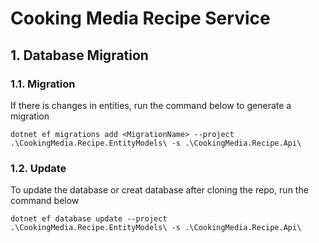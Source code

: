 # Cooking Media Recipe Service

## 1. Database Migration
### 1.1. Migration
If there is changes in entities, run the command below to generate a migration
```
dotnet ef migrations add <MigrationName> --project .\CookingMedia.Recipe.EntityModels\ -s .\CookingMedia.Recipe.Api\
```

### 1.2. Update
To update the database or creat database after cloning the repo, run the command below
```
dotnet ef database update --project .\CookingMedia.Recipe.EntityModels\ -s .\CookingMedia.Recipe.Api\
```